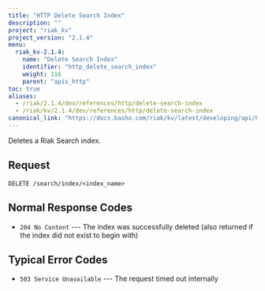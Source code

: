 ```yaml
---
title: "HTTP Delete Search Index"
description: ""
project: "riak_kv"
project_version: "2.1.4"
menu:
  riak_kv-2.1.4:
    name: "Delete Search Index"
    identifier: "http_delete_search_index"
    weight: 116
    parent: "apis_http"
toc: true
aliases:
  - /riak/2.1.4/dev/references/http/delete-search-index
  - /riak/kv/2.1.4/dev/references/http/delete-search-index
canonical_link: "https://docs.basho.com/riak/kv/latest/developing/api/http/delete-search-index"
---
```


Deletes a Riak Search index.

## Request

```
DELETE /search/index/<index_name>
```

## Normal Response Codes

* `204 No Content` --- The index was successfully deleted (also returned
    if the index did not exist to begin with)

## Typical Error Codes

* `503 Service Unavailable` --- The request timed out internally
